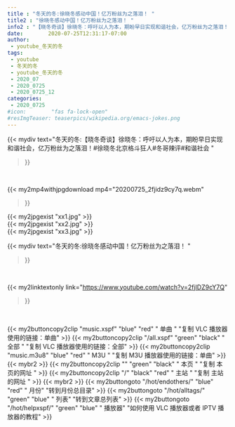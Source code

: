 ```yaml
---
title : "冬天的冬:徐晓冬感动中国！亿万粉丝为之落泪！ "
title2 : "徐晓冬感动中国！亿万粉丝为之落泪！ "
info2 : "【晓冬奇谈】徐晓冬：呼吁以人为本，期盼早日实现和谐社会，亿万粉丝为之落泪！#徐晓冬北京格斗狂人#冬哥辣评#和谐社会 "
date:        2020-07-25T12:31:17-07:00
author:
 - youtube_冬天的冬
tags:
 - youtube
 - 冬天的冬
 - youtube_冬天的冬
 - 2020_07
 - 2020_0725
 - 2020_0725_12
categories:
 - 2020_0725
#icon:        "fas fa-lock-open"
#resImgTeaser: teaserpics/wikipedia.org/emacs-jokes.png
---
```


{{< mydiv text="冬天的冬:【晓冬奇谈】徐晓冬：呼吁以人为本，期盼早日实现和谐社会，亿万粉丝为之落泪！#徐晓冬北京格斗狂人#冬哥辣评#和谐社会 "
>}}
<br>


{{< my2mp4withjpgdownload mp4="20200725_2fjidz9cy7q.webm"
>}}

{{< my2jpgexist "xx1.jpg" >}}<br>
{{< my2jpgexist "xx2.jpg" >}}<br>
{{< my2jpgexist "xx3.jpg" >}}<br>



{{< mydiv text="冬天的冬:徐晓冬感动中国！亿万粉丝为之落泪！ "
>}}
<br>

{{< my2linktextonly link="https://www.youtube.com/watch?v=2fjIDZ9cY7Q"
>}}


<br>

{{< my2buttoncopy2clip "music.xspf"        "blue"   "red"    " 单曲 "  "复制 VLC 播放器使用的链接：单曲" >}} {{< my2buttoncopy2clip "/all.xspf"         "green"  "black"  " 全部 "  "复制 VLC 播放器使用的链接：全部" >}} {{< my2buttoncopy2clip "music.m3u8"        "blue"   "red"    " M3U  "    "复制 M3U 播放器使用的链接：单曲" >}} {{< mybr2 >}} {{< my2buttoncopy2clip ""                  "green"  "black"  " 本页 "    "复制 本页的网址 " >}} {{< my2buttoncopy2clip "/"                 "black"  "red"    " 主站 "    "复制 主站的网址 " >}} {{< mybr2 >}} {{< my2buttongoto      "/hot/endothers/"   "blue"   "red"    " 月份"   "转到月份总目录" >}} {{< my2buttongoto      "/hot/alltags/"     "green"  "blue"   " 列表"   "转到文章总列表" >}} {{< my2buttongoto      "/hot/helpxspf/"    "green"  "blue"   " 播放器" "如何使用 VLC 播放器或者 IPTV 播放器的教程" >}} 
